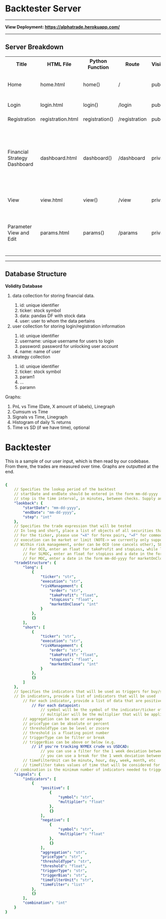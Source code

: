 <h1>Backtester Server</h1>
<hr>
<strong>View Deployment: <a href="https://alphatrade.herokuapp.com/">https://alphatrade.herokuapp.com/</a></strong>
<hr>
<h2>Server Breakdown</h2>
<table>
    <tr>
        <th>Title</th>
        <th>HTML File</th>
        <th>Python Function</th>
        <th>Route</th>
        <th>Visibility</th>
        <th>Description</th>
    </tr>
    <tr>
        <td>Home</td>
        <td>home.html</td>
        <td>home()</td>
        <td>/</td>
        <td>public</td>
        <td>Home page for landing HTTP requests.</td>
    </tr>
    <tr>
        <td>Login</td>
        <td>login.html</td>
        <td>login()</td>
        <td>/login</td>
        <td>public</td>
        <td>Login page for users.</td>
    </tr>
    <tr>
        <td>Registration</td>
        <td>registration.html</td>
        <td>registration()</td>
        <td>/registration</td>
        <td>public</td>
        <td>Account creation.</td>
    </tr>
    <tr>
        <td>Financial Strategy Dashboard</td>
        <td>dashboard.html</td>
        <td>dashboard()</td>
        <td>/dashboard</td>
        <td>private</td>
        <td>Page for viewing previously saved financial strategies and creating new strategies.</td>
    </tr>
    <tr>
        <td>View</td>
        <td>view.html</td>
        <td>view()</td>
        <td>/view</td>
        <td>private</td>
        <td>Viewing analysis results.</td>
    </tr>
    <tr>
        <td>Parameter View and Edit</td>
        <td>params.html</td>
        <td>params()</td>
        <td>/params</td>
        <td>private</td>
        <td>Viewing and editing parameters for saving previously saved strategies.</td>
    </tr>
</table>
<hr>
<h2>Database Structure</h2>
<strong>Volidity Database</strong>
<ol>
<li>data collection for storing financial data.</li>
    <ol>
        <li>id: unique identifier</li>
        <li>ticker: stock symbol</li>
        <li>data: pandas DF with stock data</li>
        <li>user: user to whom the data pertains</li>
    </ol>
<li>user collection for storing login/registration information</li>
    <ol>
        <li>id: unique identifier</li>
        <li>username: unique username for users to login</li>
        <li>password: password for unlocking user account</li>
        <li>name: name of user</li>
    </ol>
<li>strategy collection</li>
    <ol>
        <li>id: unique identifier</li>
        <li>ticker: stock symbol</li>
        <li>param1</li>
        <li>...</li>
        <li>paramn</li>
    </ol>
</ol>

Graphs:
1)  PnL vs Time (Date, X amount of labels), Linegraph
2)  Cumsum vs Time 
3)  Signals vs Time, Linegraph
4)  Histogram of daily % returns
5)  Time vs SD (if we have time), optional

# Backtester
This is a sample of our user input, which is then read by our codebase. From there, the trades are measured over time. Graphs are outputted at the end. 



```yaml

{
    // Specifies the lookup period of the backtest
    // startDate and endDate should be entered in the form mm-dd-yyyy
    // step is the time interval, in minutes, between checks. Supply an int
    "lookback": {
        "startDate": "mm-dd-yyyy",
        "endDate": "mm-dd-yyyy",
        "step": "int"
    },
    // Specifies the trade expression that will be tested
    // In long and short, place a list of objects of all securities that will be bought or sold short
    // For the ticker, please use "=X" for forex pairs, "=F" for commodities, and "" for stocks and fixed income
    // execution can be market or limit (NOTE-> we currently only support market)
    // Within risk management, order can be OCO (one cancels other), SLMOC (stop loss + market on close), MOC (market on close)
        // For OCO, enter an float for takeProfit and stopLoss, while leaving marketOnClose blank
        // For SLMOC, enter an float for stopLoss and a date in the form mm-dd-yyyy for marketOnClose, while leaving takeProfit blank
        // For MOC, enter a date in the form mm-dd-yyyy for marketOnClose, while leaving takeProfit and stopLoss blank
    "tradeStructure": {
        "long": [
            {
                "ticker": "str",
                "execution": "str",
                "riskManagement": {
                    "order": "str",
                    "takeProfit": "float",
                    "stopLoss": "float",
                    "marketOnClose": "int"
                }
            }, 
            {}
        ],
        "short": [
            {
                "ticker": "str",
                "execution": "str",
                "riskManagement": {
                    "order": "str",
                    "takeProfit": "float",
                    "stopLoss": "float",
                    "marketOnClose": "int"
                }
            },
            {}
        ]
    },
    // Specifies the indicators that will be used as triggers for buy/sell
    // In indicators, provide a list of indicators that will be used
        // For each indicator, provide a list of data that are positive and negative (e.g. if you wanted to track US10y and JGB10y yield differential on an FX-hedged basis, US10y would be positive and JGB10y & FX-hedging costs would be negative)
            // For each datapoint:
                // symbol will be the symbol of the indicator/ticker of the security
                // multiplier will be the multiplier that will be applied to the datapoint (NOTE-> if you want all of the indicators to be vol adjusted, leave it blank)
        // aggregation can be sum or average
        // priceType can be absolute or percent
        // thresholdType can be level or zscore
        // threshold is a floating point number
        // triggerType can be filter or break
        // triggerBias can be above or below (e.g. 
            // if you're tracking NYMEX crude vs USDCAD:
                // you can use a filter for the 1 week deviation between crude and USDCAD. Any time the deviation is above x-sigma, this will trigger a buy/sell
                // you can use a break for the 1 week deviation between crude and USDCAD. If the deviation breaks above x-sigma, this will trigger a buy/sell)
        // timeFilterUnit can be minute, hour, day, week, month, etc
        // timeFilter takes values of time that will be considered for the signal (positive numbers used for time from first element of interval, negative numbers used for time from last element of interval)
    // combination is the minimum number of indicators needed to trigger a signal
    "signals": {
        "indicators": [
            {
                "positive": [
                    {
                        "symbol": "str",
                        "multiplier": "float"
                    },
                    {}
                ],
                "negative": [
                    {
                        "symbol": "str",
                        "multiplier": "float"
                    },
                    {}
                ],
                "aggregation": "str",
                "priceType": "str",
                "thresholdType": "str",
                "threshold": "float",
                "triggerType": "str",
                "triggerBias": "str",
                "timeFilterUnit": "str",
                "timeFilter": "list"
            },
            {}
        ],
        "combination": "int"
    }
}

```
